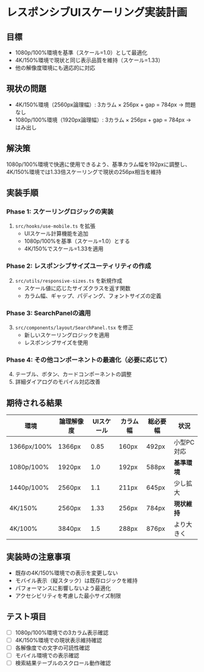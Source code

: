 # レスポンシブUIスケーリング実装計画

## 目標
- 1080p/100%環境を基準（スケール=1.0）として最適化
- 4K/150%環境で現状と同じ表示品質を維持（スケール=1.33）
- 他の解像度環境にも適応的に対応

## 現状の問題
- 4K/150%環境（2560px論理幅）: 3カラム × 256px + gap = 784px → 問題なし
- 1080p/100%環境（1920px論理幅）: 3カラム × 256px + gap = 784px → はみ出し

## 解決策
1080p/100%環境で快適に使用できるよう、基準カラム幅を192pxに調整し、
4K/150%環境では1.33倍スケーリングで現状の256px相当を維持

## 実装手順

### Phase 1: スケーリングロジックの実装
1. `src/hooks/use-mobile.ts` を拡張
   - UIスケール計算機能を追加
   - 1080p/100%を基準（スケール=1.0）とする
   - 4K/150%でスケール=1.33を適用

### Phase 2: レスポンシブサイズユーティリティの作成
2. `src/utils/responsive-sizes.ts` を新規作成
   - スケール値に応じたサイズクラスを返す関数
   - カラム幅、ギャップ、パディング、フォントサイズの定義

### Phase 3: SearchPanelの適用
3. `src/components/layout/SearchPanel.tsx` を修正
   - 新しいスケーリングロジックを適用
   - レスポンシブサイズを使用

### Phase 4: その他コンポーネントの最適化（必要に応じて）
4. テーブル、ボタン、カードコンポーネントの調整
5. 詳細ダイアログのモバイル対応改善

## 期待される結果

| 環境 | 論理解像度 | UIスケール | カラム幅 | 総必要幅 | 状況 |
|------|------------|------------|----------|----------|------|
| 1366px/100% | 1366px | 0.85 | 160px | 492px | 小型PC対応 |
| 1080p/100% | 1920px | 1.0 | 192px | 588px | **基準環境** |
| 1440p/100% | 2560px | 1.1 | 211px | 645px | 少し拡大 |
| 4K/150% | 2560px | 1.33 | 256px | 784px | **現状維持** |
| 4K/100% | 3840px | 1.5 | 288px | 876px | より大きく |

## 実装時の注意事項
- 既存の4K/150%環境での表示を変更しない
- モバイル表示（縦スタック）は既存ロジックを維持
- パフォーマンスに影響しないよう最適化
- アクセシビリティを考慮した最小サイズ制限

## テスト項目
- [ ] 1080p/100%環境での3カラム表示確認
- [ ] 4K/150%環境での現状表示維持確認
- [ ] 各解像度での文字の可読性確認
- [ ] モバイル環境での表示確認
- [ ] 検索結果テーブルのスクロール動作確認
